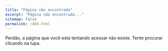 ```yaml
---
title: "Página não encontrada"
excerpt: "Página não encontrada..."
sitemap: false
permalink: /404.html
---
```


Perdão, a página que você esta tentando acessar não existe. Tente procurar clicando na lupa.

<script>
  var GOOG_FIXURL_LANG = 'pt-BR';
  var GOOG_FIXURL_SITE = '{{ site.url }}'
</script>
<script src="https://linkhelp.clients.google.com/tbproxy/lh/wm/fixurl.js">
</script>
